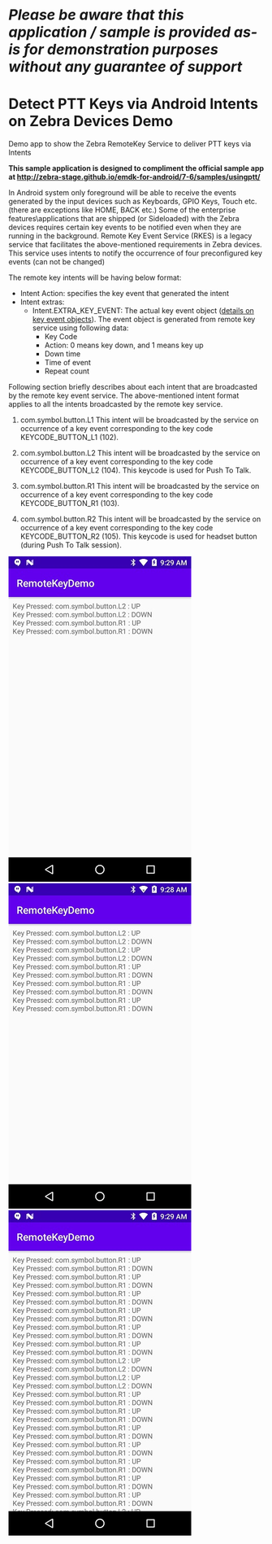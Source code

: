 *Please be aware that this application / sample is provided as-is for demonstration purposes without any guarantee of support*
=========================================================

# Detect PTT Keys via Android Intents on Zebra Devices Demo
Demo app to show the Zebra RemoteKey Service to deliver PTT keys via Intents

**This sample application is designed to compliment the official sample app at http://zebra-stage.github.io/emdk-for-android/7-6/samples/usingptt/**

In Android system only foreground will be able to receive the events generated by the input devices such as Keyboards, GPIO Keys, Touch etc. (there are exceptions like HOME, BACK etc.) Some of the enterprise features\applications that are shipped (or Sideloaded) with the Zebra devices requires certain key events to be notified even when they are running in the background. Remote Key Event Service (RKES) is a legacy service that facilitates the above-mentioned requirements in Zebra devices. This service uses intents to notify the occurrence of four preconfigured key events (can not be changed)

The remote key intents will be having below format:
- Intent Action: specifies the key event that generated the intent
- Intent extras:
  - Intent.EXTRA_KEY_EVENT: The actual key event object ([details on key event objects](https://developer.android.com/reference/android/view/KeyEvent)).
The event object is generated from remote key service using following data:
    - Key Code
    - Action: 0 means key down, and 1 means key up
    - Down time
    - Time of event
    - Repeat count

Following section briefly describes about each intent that are broadcasted by the remote key event service. The above-mentioned intent format applies to all the intents broadcasted by the remote key service.

1. com.symbol.button.L1
This intent will be broadcasted by the service on occurrence of a key event corresponding to the key code KEYCODE_BUTTON_L1 (102).

2. com.symbol.button.L2
This intent will be broadcasted by the service on occurrence of a key event corresponding to the key code KEYCODE_BUTTON_L2 (104). This keycode is used for Push To Talk.

3. com.symbol.button.R1
This intent will be broadcasted by the service on occurrence of a key event corresponding to the key code KEYCODE_BUTTON_R1 (103).  

4. com.symbol.button.R2
This intent will be broadcasted by the service on occurrence of a key event corresponding to the key code KEYCODE_BUTTON_R2 (105).  This keycode is used for headset button (during Push To Talk session).

![Screenshot 1](https://raw.githubusercontent.com/darryncampbell/EMDK-PTTKeys-Demo/master/screenshots/1.jpg)
![Screenshot 2](https://raw.githubusercontent.com/darryncampbell/EMDK-PTTKeys-Demo/master/screenshots/2.jpg)
![Screenshot 3](https://raw.githubusercontent.com/darryncampbell/EMDK-PTTKeys-Demo/master/screenshots/3.jpg)
